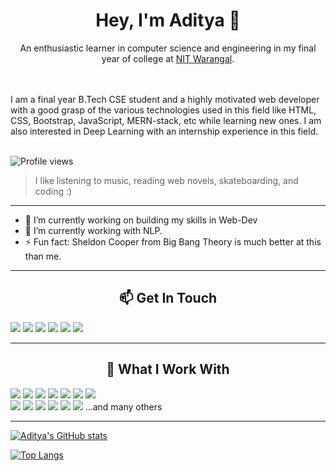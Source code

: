 
<!--
### Hi there 👋

**aditya-10012002/aditya-10012002** is a ✨ _special_ ✨ repository because its `README.md` (this file) appears on your GitHub profile.

Here are some ideas to get you started:

- 🔭 I’m currently working on ...
- 🌱 I’m currently learning ...
- 👯 I’m looking to collaborate on ...
- 🤔 I’m looking for help with ...
- 💬 Ask me about ...
- 📫 How to reach me: ...
- 😄 Pronouns: ...
- ⚡ Fun fact: ...

<br>
**I am Aditya Kumar Sharma 
-->

<h1 align="center">Hey, I'm Aditya 👋</h1> 
<p align="center">An enthusiastic learner in computer science and engineering in my final year of college at <a href="https://www.nitw.ac.in/">NIT Warangal</a>.</p><br><br>
I am a final year B.Tech CSE student and a highly motivated web developer with a good grasp of the various technologies used in this field like HTML, CSS, Bootstrap, JavaScript, MERN-stack, etc while learning new ones. I am also interested in Deep Learning with an internship experience in this field.<br><br>

![Profile views](https://gpvc.arturio.dev/aditya-10012002)

> I like listening to music, reading web novels, skateboarding, and coding :)

---

- 🔭 I’m currently working on building my skills in Web-Dev
- 🌱 I’m currently working with NLP.
- ⚡ Fun fact: Sheldon Cooper from Big Bang Theory is much better at this than me.

---

<h2 align="center">📫 Get In Touch</h2>
<a href="mailto:adityakr1001@gmail.com"><img src="https://img.shields.io/badge/Gmail-D14836?style=for-the-badge&logo=gmail&logoColor=white"></a> <a href="https://www.linkedin.com/in/aditya1001/"><img src="https://img.shields.io/badge/LinkedIn-0077B5?style=for-the-badge&logo=linkedin&logoColor=white"></a> <a href="https://www.youtube.com/channel/UCerjVzyni1FaeFoum7-ECSw"><img src="https://img.shields.io/badge/YouTube-FF0000?style=for-the-badge&logo=youtube&logoColor=white"></a> <a href="https://www.instagram.com/adi_1.00.1/"><img src="https://img.shields.io/badge/Instagram-D14836?style=for-the-badge&logo=instagram&logoColor=white&color=maroon"></a> <a href="https://twitter.com/AdityaK41533650"><img src="https://img.shields.io/badge/Twitter-D14836?style=for-the-badge&logo=twitter&logoColor=white&color=blue"></a> <a href="https://adityakumarsharma.netlify.app/"><img src="https://img.shields.io/badge/portfolio-0A0A0A?style=for-the-badge&logo=dev.to&logoColor=white"></a> 

---

<h2 align="center">👯 What I Work With</h2>
<div align="left">
<img src="https://img.shields.io/badge/HTML5-E34F26?style=for-the-badge&logo=html5&logoColor=white"> <img src="https://img.shields.io/badge/CSS3-1572B6?style=for-the-badge&logo=css3&logoColor=white"> <img src="https://img.shields.io/badge/Bootstrap5-E34F26?style=for-the-badge&logo=bootstrap&logoColor=white"> <img src="https://img.shields.io/badge/Python-43853D?style=for-the-badge&logo=python&logoColor=white&color=blue"> <img src="https://img.shields.io/badge/JavaScript-F7DF1E?style=for-the-badge&logo=javascript&logoColor=black"> <img src="https://img.shields.io/badge/React-20232A?style=for-the-badge&logo=react&logoColor=61DAFB"> <img src="https://img.shields.io/badge/Git-E34F26?style=for-the-badge&logo=git&logoColor=white"><br>
<img src="https://img.shields.io/badge/Node.js-43853D?style=for-the-badge&logo=node.js&logoColor=white"> <img src="https://img.shields.io/badge/Express.js-43853D?style=for-the-badge&logo=express&logoColor=white&color=9cf"> <img src="https://img.shields.io/badge/MongoDB-43853D?style=for-the-badge&logo=mongodb&logoColor=white"> <img src="https://img.shields.io/badge/Keras-43853D?style=for-the-badge&logo=keras&logoColor=white&color=darkred"> <img src="https://img.shields.io/badge/Redux-43853D?style=for-the-badge&logo=redux&logoColor=white&color=purple"> <img src="https://img.shields.io/badge/Firebase-43853D?style=for-the-badge&logo=firebase&logoColor=yellow&color=white">
...and many others
</div>

---

[![Aditya's GitHub stats](https://github-readme-stats.vercel.app/api?username=aditya-10012002&theme=tokyonight&show_icons=true)](https://github.com/aditya-10012002)

[![Top Langs](https://github-readme-stats.vercel.app/api/top-langs?username=aditya-10012002&hide=html,scss,stylus,blade,css,shell,batchfile,dockerfile,typescript&theme=tokyonight&show_icons=true)](https://github.com/aditya-10012002)

<!-- [![Top Langs](https://github-readme-stats-git-masterrstaa-rickstaa.vercel.app/api/top-langs/?username=aditya-10012002&theme=tokyonight)](https://github.com/aditya-10012002/github-readme-stats)

<!-- [![Aditya's GitHub stats](https://github-readme-stats.vercel.app/api?username=aditya-10012002)](https://github.com/aditya-10012002/github-readme-stats)
